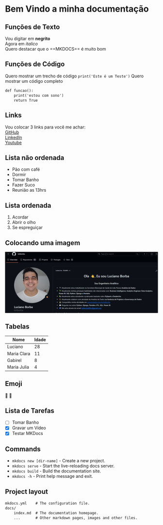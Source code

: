 # Bem Vindo a minha documentação

## Funções de Texto

Vou digitar em **negrito**<br>
Agora em *italico*<br>
Quero destacar que o ==MKDOCS== é muito bom

## Funções de Código

Quero mostrar um trecho de código `print('Este é um Teste')`
Quero mostrar um código completo
```{.py3 title="arquivo.py" linenums="55"}
def funcao():
    print('estou com sono')
    return True
```

## Links

Vou colocar 3 links para você me achar:<br>
[GitHub](https://github.com/luhborba)<br>
[LinkedIn](https://www.linkedin.com/in/luhborba/)<br>
[Youtube](https://www.youtube.com/@luhborba)<br>

## Lista não ordenada

- Pão com café
- Dormir
- Tomar Banho
- Fazer Suco
- Reunião as 13hrs

## Lista ordenada

1. Acordar
2. Abrir o olho
3. Se espreguiçar

## Colocando uma imagem

![Minha Imagem](./Screenshot_25.png)

## Tabelas

|Nome|Idade|
|----|-----|
|Luciano|28|
|Maria Clara|11|
|Gabirel|8|
|Maria Julia|4|

## Emoji

:snake: :rocket:

## Lista de Tarefas

- [ ] Tomar Banho
- [x] Gravar um Vídeo
- [x] Testar MKDocs

## Commands

* `mkdocs new [dir-name]` - Create a new project.
* `mkdocs serve` - Start the live-reloading docs server.
* `mkdocs build` - Build the documentation site.
* `mkdocs -h` - Print help message and exit.

## Project layout

    mkdocs.yml    # The configuration file.
    docs/
        index.md  # The documentation homepage.
        ...       # Other markdown pages, images and other files.
